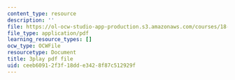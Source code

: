 ```yaml
---
content_type: resource
description: ''
file: https://ol-ocw-studio-app-production.s3.amazonaws.com/courses/18-01sc-single-variable-calculus-fall-2010/ceeb60912f3f18dde3428f87c512929f_e4cURLXGjrM.pdf
file_type: application/pdf
learning_resource_types: []
ocw_type: OCWFile
resourcetype: Document
title: 3play pdf file
uid: ceeb6091-2f3f-18dd-e342-8f87c512929f
---
```

